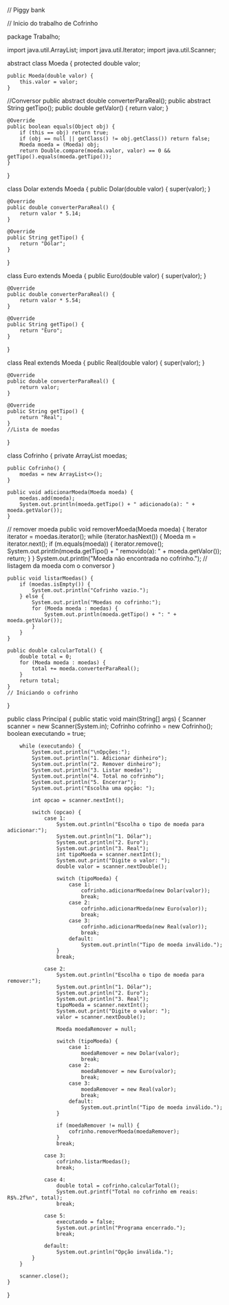 // Piggy bank

// Inicio do trabalho de Cofrinho


package Trabalho;

import java.util.ArrayList;
import java.util.Iterator;
import java.util.Scanner;

abstract class Moeda {
    protected double valor;

    public Moeda(double valor) {
        this.valor = valor;
    }
//Conversor
    public abstract double converterParaReal();
    public abstract String getTipo();
    public double getValor() {
        return valor;
    }

    @Override
    public boolean equals(Object obj) {
        if (this == obj) return true;
        if (obj == null || getClass() != obj.getClass()) return false;
        Moeda moeda = (Moeda) obj;
        return Double.compare(moeda.valor, valor) == 0 && getTipo().equals(moeda.getTipo());
    }
}

class Dolar extends Moeda {
    public Dolar(double valor) {
        super(valor);
    }

    @Override
    public double converterParaReal() {
        return valor * 5.14;
    }

    @Override
    public String getTipo() {
        return "Dólar";
    }
}

class Euro extends Moeda {
    public Euro(double valor) {
        super(valor);
    }

    @Override
    public double converterParaReal() {
        return valor * 5.54;
    }

    @Override
    public String getTipo() {
        return "Euro";
    }
}

class Real extends Moeda {
    public Real(double valor) {
        super(valor);
    }

    @Override
    public double converterParaReal() {
        return valor;
    }

    @Override
    public String getTipo() {
        return "Real";
    }
    //Lista de moedas
}

class Cofrinho {
    private ArrayList<Moeda> moedas;

    public Cofrinho() {
        moedas = new ArrayList<>();
    }

    public void adicionarMoeda(Moeda moeda) {
        moedas.add(moeda);
        System.out.println(moeda.getTipo() + " adicionado(a): " + moeda.getValor());
    }
// remover moeda
    public void removerMoeda(Moeda moeda) {
        Iterator<Moeda> iterator = moedas.iterator();
        while (iterator.hasNext()) {
            Moeda m = iterator.next();
            if (m.equals(moeda)) {
                iterator.remove();
                System.out.println(moeda.getTipo() + " removido(a): " + moeda.getValor());
                return;
            }
        }
        System.out.println("Moeda não encontrada no cofrinho.");
        // listagem da moeda com o conversor 
    }

    public void listarMoedas() {
        if (moedas.isEmpty()) {
            System.out.println("Cofrinho vazio.");
        } else {
            System.out.println("Moedas no cofrinho:");
            for (Moeda moeda : moedas) {
                System.out.println(moeda.getTipo() + ": " + moeda.getValor());
            }
        }
    }

    public double calcularTotal() {
        double total = 0;
        for (Moeda moeda : moedas) {
            total += moeda.converterParaReal();
        }
        return total;
    }
    // Iniciando o cofrinho
}

public class Principal {
    public static void main(String[] args) {
        Scanner scanner = new Scanner(System.in);
        Cofrinho cofrinho = new Cofrinho();
        boolean executando = true;

        while (executando) {
            System.out.println("\nOpções:");
            System.out.println("1. Adicionar dinheiro");
            System.out.println("2. Remover dinheiro");
            System.out.println("3. Listar moedas");
            System.out.println("4. Total no cofrinho");
            System.out.println("5. Encerrar");
            System.out.print("Escolha uma opção: ");

            int opcao = scanner.nextInt();

            switch (opcao) {
                case 1:
                    System.out.println("Escolha o tipo de moeda para adicionar:");
                    System.out.println("1. Dólar");
                    System.out.println("2. Euro");
                    System.out.println("3. Real");
                    int tipoMoeda = scanner.nextInt();
                    System.out.print("Digite o valor: ");
                    double valor = scanner.nextDouble();

                    switch (tipoMoeda) {
                        case 1:
                            cofrinho.adicionarMoeda(new Dolar(valor));
                            break;
                        case 2:
                            cofrinho.adicionarMoeda(new Euro(valor));
                            break;
                        case 3:
                            cofrinho.adicionarMoeda(new Real(valor));
                            break;
                        default:
                            System.out.println("Tipo de moeda inválido.");
                    }
                    break;

                case 2:
                    System.out.println("Escolha o tipo de moeda para remover:");
                    System.out.println("1. Dólar");
                    System.out.println("2. Euro");
                    System.out.println("3. Real");
                    tipoMoeda = scanner.nextInt();
                    System.out.print("Digite o valor: ");
                    valor = scanner.nextDouble();

                    Moeda moedaRemover = null;

                    switch (tipoMoeda) {
                        case 1:
                            moedaRemover = new Dolar(valor);
                            break;
                        case 2:
                            moedaRemover = new Euro(valor);
                            break;
                        case 3:
                            moedaRemover = new Real(valor);
                            break;
                        default:
                            System.out.println("Tipo de moeda inválido.");
                    }

                    if (moedaRemover != null) {
                        cofrinho.removerMoeda(moedaRemover);
                    }
                    break;

                case 3:
                    cofrinho.listarMoedas();
                    break;

                case 4:
                    double total = cofrinho.calcularTotal();
                    System.out.printf("Total no cofrinho em reais: R$%.2f%n", total);
                    break;

                case 5:
                    executando = false;
                    System.out.println("Programa encerrado.");
                    break;

                default:
                    System.out.println("Opção inválida.");
            }
        }

        scanner.close();
    }
}

